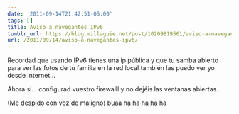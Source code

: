 ```yaml
---
date: '2011-09-14T21:42:51-05:00'
tags: []
title: Aviso a navegantes IPv6
tumblr_url: https://blog.millaguie.net/post/10209819561/aviso-a-navegantes-ipv6
url: /2011/09/14/aviso-a-navegantes-ipv6/
---
```


Recordad que usando IPv6 tienes una ip pública y que tu samba abierto para ver las fotos de tu familia en la red local también las puedo ver yo desde internet…&nbsp;

Ahora si… configurad vuestro firewalll y no dejéis las ventanas abiertas.

(Me despido con voz de maligno) buaa ha ha ha ha ha